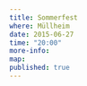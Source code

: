 ```yaml
---
title: Sommerfest
where: Müllheim
date: 2015-06-27
time: "20:00"
more-info: 
map:
published: true
---
```

